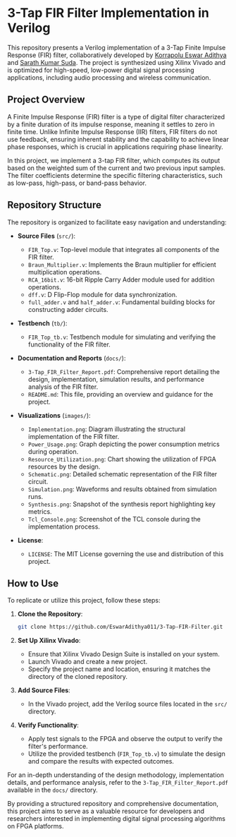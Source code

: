 # 3-Tap FIR Filter Implementation in Verilog

This repository presents a Verilog implementation of a 3-Tap Finite Impulse Response (FIR) filter, collaboratively developed by [Korrapolu Eswar Adithya](https://github.com/EswarAdithya011) and [Sarath Kumar Suda](https://github.com/SudaSarath66). The project is synthesized using Xilinx Vivado and is optimized for high-speed, low-power digital signal processing applications, including audio processing and wireless communication.

## Project Overview

A Finite Impulse Response (FIR) filter is a type of digital filter characterized by a finite duration of its impulse response, meaning it settles to zero in finite time. Unlike Infinite Impulse Response (IIR) filters, FIR filters do not use feedback, ensuring inherent stability and the capability to achieve linear phase responses, which is crucial in applications requiring phase linearity.

In this project, we implement a 3-tap FIR filter, which computes its output based on the weighted sum of the current and two previous input samples. The filter coefficients determine the specific filtering characteristics, such as low-pass, high-pass, or band-pass behavior.

## Repository Structure

The repository is organized to facilitate easy navigation and understanding:

- **Source Files** (`src/`):
  - `FIR_Top.v`: Top-level module that integrates all components of the FIR filter.
  - `Braun_Multiplier.v`: Implements the Braun multiplier for efficient multiplication operations.
  - `RCA_16bit.v`: 16-bit Ripple Carry Adder module used for addition operations.
  - `dff.v`: D Flip-Flop module for data synchronization.
  - `full_adder.v` and `half_adder.v`: Fundamental building blocks for constructing adder circuits.

- **Testbench** (`tb/`):
  - `FIR_Top_tb.v`: Testbench module for simulating and verifying the functionality of the FIR filter.

- **Documentation and Reports** (`docs/`):
  - `3-Tap_FIR_Filter_Report.pdf`: Comprehensive report detailing the design, implementation, simulation results, and performance analysis of the FIR filter.
  - `README.md`: This file, providing an overview and guidance for the project.

- **Visualizations** (`images/`):
  - `Implementation.png`: Diagram illustrating the structural implementation of the FIR filter.
  - `Power_Usage.png`: Graph depicting the power consumption metrics during operation.
  - `Resource_Utilization.png`: Chart showing the utilization of FPGA resources by the design.
  - `Schematic.png`: Detailed schematic representation of the FIR filter circuit.
  - `Simulation.png`: Waveforms and results obtained from simulation runs.
  - `Synthesis.png`: Snapshot of the synthesis report highlighting key metrics.
  - `Tcl_Console.png`: Screenshot of the TCL console during the implementation process.

- **License**:
  - `LICENSE`: The MIT License governing the use and distribution of this project.

## How to Use

To replicate or utilize this project, follow these steps:

1. **Clone the Repository**:
   ```bash
   git clone https://github.com/EswarAdithya011/3-Tap-FIR-Filter.git
   ```


2. **Set Up Xilinx Vivado**:
   - Ensure that Xilinx Vivado Design Suite is installed on your system.
   - Launch Vivado and create a new project.
   - Specify the project name and location, ensuring it matches the directory of the cloned repository.

3. **Add Source Files**:
   - In the Vivado project, add the Verilog source files located in the `src/` directory.
     
4. **Verify Functionality**:
   - Apply test signals to the FPGA and observe the output to verify the filter's performance.
   - Utilize the provided testbench (`FIR_Top_tb.v`) to simulate the design and compare the results with expected outcomes.

For an in-depth understanding of the design methodology, implementation details, and performance analysis, refer to the `3-Tap_FIR_Filter_Report.pdf` available in the `docs/` directory.

By providing a structured repository and comprehensive documentation, this project aims to serve as a valuable resource for developers and researchers interested in implementing digital signal processing algorithms on FPGA platforms. 
